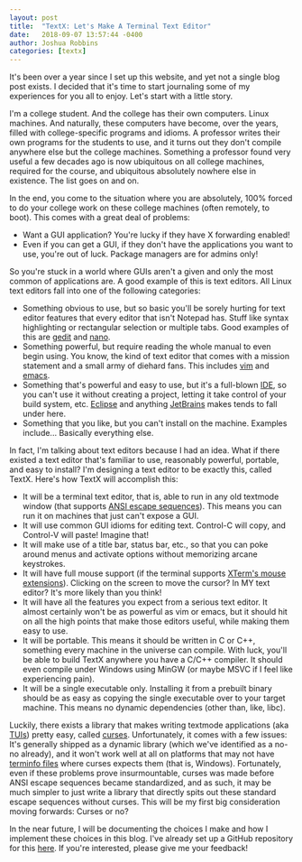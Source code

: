 ```yaml
---
layout: post
title:  "TextX: Let's Make A Terminal Text Editor"
date:   2018-09-07 13:57:44 -0400
author: Joshua Robbins
categories: [textx]
---
```


It's been over a year since I set up this website, and yet not a single blog post exists. I decided that it's time to start journaling some of my experiences for you all to enjoy. Let's start with a little story.

<!--readmore-->

I'm a college student. And the college has their own computers. Linux machines. And naturally, these computers have become, over the years, filled with college-specific programs and idioms. A professor writes their own programs for the students to use, and it turns out they don't compile anywhere else but the college machines. Something a professor found very useful a few decades ago is now ubiquitous on all college machines, required for the course, and ubiquitous absolutely nowhere else in existence. The list goes on and on.

In the end, you come to the situation where you are absolutely, 100% forced to do your college work on these college machines (often remotely, to boot). This comes with a great deal of problems:

* Want a GUI application? You're lucky if they have X forwarding enabled!
* Even if you can get a GUI, if they don't have the applications you want to use, you're out of luck. Package managers are for admins only!

So you're stuck in a world where GUIs aren't a given and only the most common of applications are. A good example of this is text editors. All Linux text editors fall into one of the following categories:

* Something obvious to use, but so basic you'll be sorely hurting for text editor features that every editor that isn't Notepad has. Stuff like syntax highlighting or rectangular selection or multiple tabs. Good examples of this are [gedit](https://wiki.gnome.org/Apps/Gedit) and [nano](https://www.nano-editor.org/).
* Something powerful, but require reading the whole manual to even begin using. You know, the kind of text editor that comes with a mission statement and a small army of diehard fans. This includes [vim](https://www.vim.org/) and [emacs](https://www.gnu.org/software/emacs/).
* Something that's powerful and easy to use, but it's a full-blown [IDE](https://en.wikipedia.org/wiki/Integrated_development_environment), so you can't use it without creating a project, letting it take control of your build system, etc. [Eclipse](https://www.eclipse.org/) and anything [JetBrains](https://www.jetbrains.com/) makes tends to fall under here.
* Something that you like, but you can't install on the machine. Examples include... Basically everything else.

In fact, I'm talking about text editors because I had an idea. What if there existed a text editor that's familiar to use, reasonably powerful, portable, and easy to install? I'm designing a text editor to be exactly this, called TextX. Here's how TextX will accomplish this:

* It will be a terminal text editor, that is, able to run in any old textmode window (that supports [ANSI escape sequences](https://en.wikipedia.org/wiki/ANSI_escape_code)). This means you can run it on machines that just can't expose a GUI.
* It will use common GUI idioms for editing text. Control-C will copy, and Control-V will paste! Imagine that!
* It will make use of a title bar, status bar, etc., so that you can poke around menus and activate options without memorizing arcane keystrokes.
* It will have full mouse support (if the terminal supports [XTerm's mouse extensions](https://www.xfree86.org/4.8.0/ctlseqs.html#Mouse%20Tracking)). Clicking on the screen to move the cursor? In MY text editor? It's more likely than you think!
* It will have all the features you expect from a serious text editor. It almost certainly won't be as powerful as vim or emacs, but it should hit on all the high points that make those editors useful, while making them easy to use.
* It will be portable. This means it should be written in C or C++, something every machine in the universe can compile. With luck, you'll be able to build TextX anywhere you have a C/C++ compiler. It should even compile under Windows using MinGW (or maybe MSVC if I feel like experiencing pain).
* It will be a single executable only. Installing it from a prebuilt binary should be as easy as copying the single executable over to your target machine. This means no dynamic dependencies (other than, like, libc).

Luckily, there exists a library that makes writing textmode applications (aka [TUIs](https://en.wikipedia.org/wiki/Text-based_user_interface)) pretty easy, called [curses](https://en.wikipedia.org/wiki/Curses_%28programming_library%29). Unfortunately, it comes with a few issues: It's generally shipped as a dynamic library (which we've identified as a no-no already), and it won't work well at all on platforms that may not have [terminfo files](https://en.wikipedia.org/wiki/Terminfo) where curses expects them (that is, Windows). Fortunately, even if these problems prove insurmountable, curses was made before ANSI escape sequences became standardized, and as such, it may be much simpler to just write a library that directly spits out these standard escape sequences without curses. This will be my first big consideration moving forwards: Curses or no?

In the near future, I will be documenting the choices I make and how I implement these choices in this blog. I've already set up a GitHub repository for this [here](https://github.com/iconmaster5326/TextX). If you're interested, please give me your feedback!


